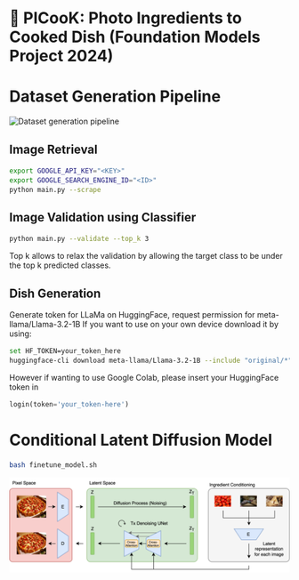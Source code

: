 # :cake: PICooK: Photo Ingredients to Cooked Dish (Foundation Models Project 2024)

# Dataset Generation Pipeline

![Dataset generation pipeline](imgs/data_generation_pipeline.svg)

## Image Retrieval
```bash
export GOOGLE_API_KEY="<KEY>"
export GOOGLE_SEARCH_ENGINE_ID="<ID>"
python main.py --scrape
```

## Image Validation using Classifier
```bash
python main.py --validate --top_k 3
```
Top k allows to relax the validation by allowing the target class to be under the top k predicted classes.

## Dish Generation
Generate token for LLaMa on HuggingFace, request permission for meta-llama/Llama-3.2-1B
If you want to use on your own device download it by using:
```bash
set HF_TOKEN=your_token_here
huggingface-cli download meta-llama/Llama-3.2-1B --include "original/*" --local-dir /path/to/save/directory/Llama-3.2-1B
```
However if wanting to use Google Colab, please insert your HuggingFace token in
```python
login(token='your_token-here')
```

# Conditional Latent Diffusion Model

```bash
bash finetune_model.sh
```

![Diffusion model](imgs/conditional_diffusion_model.svg)